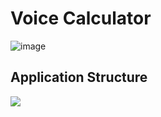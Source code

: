# Voice Calculator

![image](https://github.com/zhuangliulz/todoey-task-management/blob/master/pooh.gif)

## Application Structure

![](https://ws4.sinaimg.cn/large/006tKfTcgy1fsgljuruktj31kw0lu787.jpg)
